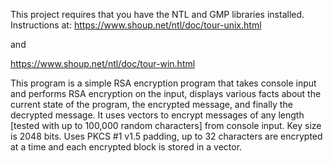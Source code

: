 This project requires that you have the NTL and GMP libraries installed.
Instructions at:
https://www.shoup.net/ntl/doc/tour-unix.html

and

https://www.shoup.net/ntl/doc/tour-win.html

This program is a simple RSA encryption program that takes console input and performs RSA encryption on the input, displays various facts about the current state of the program, the encrypted message, and finally the decrypted message. It uses vectors to encrypt messages of any length [tested with up to 100,000 random characters] from console input. Key size is 2048 bits. Uses PKCS #1 v1.5 padding, up to 32 characters are encrypted at a time and each encrypted block is stored in a vector.
